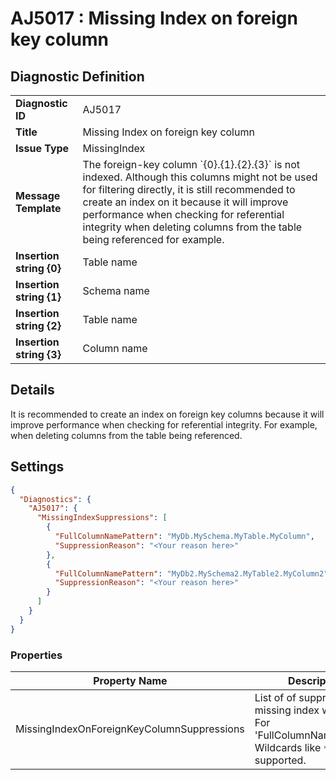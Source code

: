 # AJ5017 : Missing Index on foreign key column

## Diagnostic Definition

<table>
  <tr>
    <td class="header"><b>Diagnostic ID</b></td>
    <td>AJ5017</td>
  </tr>
  <tr>
    <td class="header"><b>Title</b></td>
    <td>Missing Index on foreign key column</td>
  </tr>
  <tr>
    <td class="header"><b>Issue Type</b></td>
    <td>MissingIndex</td>
  </tr>
  <tr>
    <td class="header"><b>Message Template</b></td>
    <td>The foreign-key column `{0}.{1}.{2}.{3}` is not indexed. Although this columns might not be used for filtering directly, it is still recommended to create an index on it because it will improve performance when checking for referential integrity when deleting columns from the table being referenced for example.</td>
  </tr>
    <tr>
    <td class="header"><b>Insertion string {0}</b></td>
    <td>Table name</td>
  </tr>
  <tr>
    <td class="header"><b>Insertion string {1}</b></td>
    <td>Schema name</td>
  </tr>
  <tr>
    <td class="header"><b>Insertion string {2}</b></td>
    <td>Table name</td>
  </tr>
  <tr>
    <td class="header"><b>Insertion string {3}</b></td>
    <td>Column name</td>
  </tr>

</table>

## Details

It is recommended to create an index on foreign key columns because it will improve performance when checking for
referential integrity. For example, when deleting columns from the table being referenced.


## Settings

```json
{
  "Diagnostics": {
    "AJ5017": {
      "MissingIndexSuppressions": [
        {
          "FullColumnNamePattern": "MyDb.MySchema.MyTable.MyColumn",
          "SuppressionReason": "<Your reason here>"
        },
        {
          "FullColumnNamePattern": "MyDb2.MySchema2.MyTable2.MyColumn2",
          "SuppressionReason": "<Your reason here>"
        }
      ]
    }
  }
}
```


### Properties

| Property Name                              | Description                                                                                                          |
|--------------------------------------------|----------------------------------------------------------------------------------------------------------------------|
| MissingIndexOnForeignKeyColumnSuppressions | List of of suppressed missing index warnings. For 'FullColumnNamePattern', Wildcards like `*` and `?` are supported. |




